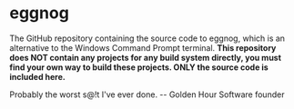 # eggnog
The GitHub repository containing the source code to eggnog, which is an alternative to the Windows Command Prompt terminal.
**This repository does NOT contain any projects for any build system directly, you must find your own way to build these projects. ONLY the source code is included here.**

Probably the worst s@!t I've ever done. -- Golden Hour Software founder
